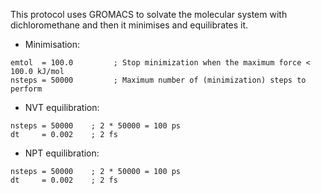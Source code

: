 This protocol uses GROMACS to solvate the molecular system with dichloromethane and then it minimises and equilibrates it.
- Minimisation: 
```
emtol  = 100.0         ; Stop minimization when the maximum force < 100.0 kJ/mol
nsteps = 50000         ; Maximum number of (minimization) steps to perform
```
                
- NVT equilibration: 
```
nsteps = 50000    ; 2 * 50000 = 100 ps
dt     = 0.002    ; 2 fs
```

- NPT equilibration: 
```
nsteps = 50000    ; 2 * 50000 = 100 ps
dt     = 0.002    ; 2 fs
```
                     
